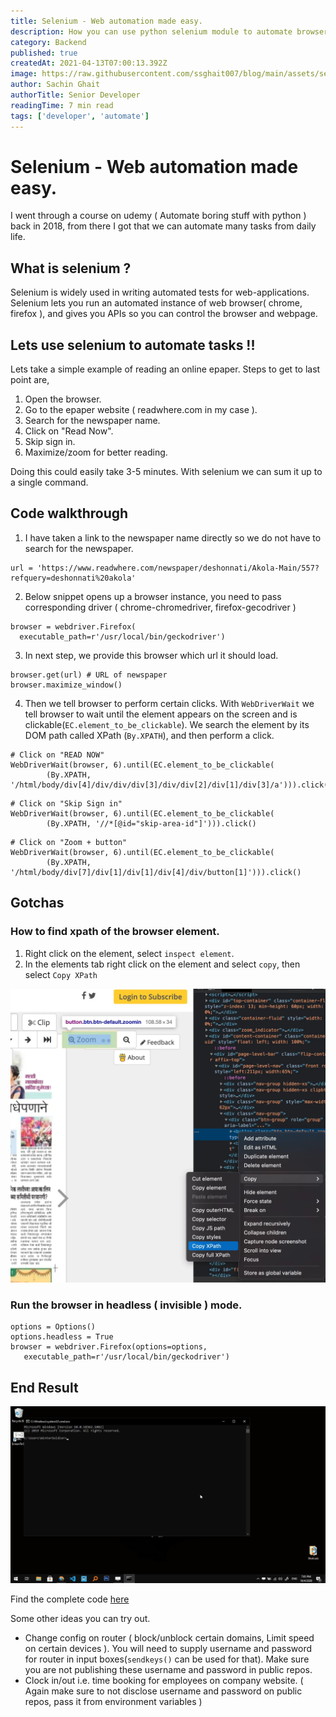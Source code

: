 ```yaml
---
title: Selenium - Web automation made easy.
description: How you can use python selenium module to automate browser based tasks.
category: Backend
published: true
createdAt: 2021-04-13T07:00:13.392Z
image: https://raw.githubusercontent.com/ssghait007/blog/main/assets/selenium.webp
author: Sachin Ghait
authorTitle: Senior Developer
readingTime: 7 min read
tags: ['developer', 'automate']
---
```


# Selenium - Web automation made easy.

I went through a course on udemy ( Automate boring stuff with python ) back in 2018, from there I got that we can automate many tasks from daily life.

## What is selenium ?

Selenium is widely used in writing automated tests for web-applications.
Selenium lets you run an automated instance of web browser( chrome, firefox ), and gives you APIs so you can control the browser and webpage.

## Lets use selenium to automate tasks !!

Lets take a simple example of reading an online epaper.
Steps to get to last point are,

1. Open the browser.
2. Go to the epaper website ( readwhere.com in my case ).
3. Search for the newspaper name.
4. Click on "Read Now".
5. Skip sign in.
6. Maximize/zoom for better reading.

Doing this could easily take 3-5 minutes.
With selenium we can sum it up to a single command.

## Code walkthrough

1. I have taken a link to the newspaper name directly so we do not have to search for the newspaper.

```py{1,3-5}
url = 'https://www.readwhere.com/newspaper/deshonnati/Akola-Main/557?refquery=deshonnati%20akola'
```

2. Below snippet opens up a browser instance, you need to pass corresponding driver ( chrome-chromedriver, firefox-gecodriver )

```py{1,3-5}
browser = webdriver.Firefox(
  executable_path=r'/usr/local/bin/geckodriver')
```

3. In next step, we provide this browser which url it should load.

```py{1,3-5}
browser.get(url) # URL of newspaper
browser.maximize_window()
```

4. Then we tell browser to perform certain clicks.
   With `WebDriverWait` we tell browser to wait until the element appears on the screen and is clickable(`EC.element_to_be_clickable`).
   We search the element by its DOM path called XPath (`By.XPATH`), and then perform a click.

```py{1,3-5}
# Click on "READ NOW"
WebDriverWait(browser, 6).until(EC.element_to_be_clickable(
        (By.XPATH, '/html/body/div[4]/div/div/div[3]/div/div[2]/div[1]/div[3]/a'))).click()
```

```py{1,3-5}
# Click on "Skip Sign in"
WebDriverWait(browser, 6).until(EC.element_to_be_clickable(
        (By.XPATH, '//*[@id="skip-area-id"]'))).click()
```

```py{1,3-5}
# Click on "Zoom + button"
WebDriverWait(browser, 6).until(EC.element_to_be_clickable(
        (By.XPATH, '/html/body/div[7]/div[1]/div[1]/div[4]/div/button[1]'))).click()
```

## Gotchas

### How to find xpath of the browser element.

1. Right click on the element, select `inspect element`.
2. In the elements tab right click on the element and select `copy`, then select `Copy XPath`

![image](https://raw.githubusercontent.com/ssghait007/blog/main/assets/find-xpath.webp)

### Run the browser in headless ( invisible ) mode.

```py{1,3-5}
options = Options()
options.headless = True
browser = webdriver.Firefox(options=options,
   executable_path=r'/usr/local/bin/geckodriver')
```

## End Result

![screengrab](https://raw.githubusercontent.com/ssghait007/pyclone/master/images/sg.gif)

Find the complete code [here](https://github.com/ssghait007/pyclone/blob/e967c5c72047f056c73f4ed129653145b9f4a720/pyclone/__main__.py#L31)

Some other ideas you can try out.

- Change config on router ( block/unblock certain domains, Limit speed on certain devices ). You will need to supply username and password for router in input boxes(`sendkeys()` can be used for that). Make sure you are not publishing these username and password in public repos.
- Clock in/out i.e. time booking for employees on company website. ( Again make sure to not disclose username and password on public repos, pass it from environment variables )
